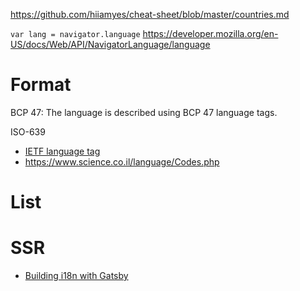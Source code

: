 https://github.com/hiiamyes/cheat-sheet/blob/master/countries.md

`var lang = navigator.language`
https://developer.mozilla.org/en-US/docs/Web/API/NavigatorLanguage/language

# Format

BCP 47: The language is described using BCP 47 language tags.

ISO-639

- [IETF language tag](https://en.wikipedia.org/wiki/IETF_language_tag)
- https://www.science.co.il/language/Codes.php

# List

# SSR

- [Building i18n with Gatsby](https://www.gatsbyjs.org/blog/2017-10-17-building-i18n-with-gatsby/)
